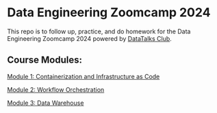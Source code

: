 # Data Engineering Zoomcamp 2024

This repo is to follow up, practice, and do homework for the Data Engineering Zoomcamp 2024 powered by [DataTalks Club](https://datatalks.club/). 

## Course Modules:

[Module 1: Containerization and Infrastructure as Code](https://github.com/DataTalksClub/data-engineering-zoomcamp/tree/main?tab=readme-ov-file#module-1-containerization-and-infrastructure-as-code)

[Module 2: Workflow Orchestration](https://github.com/DataTalksClub/data-engineering-zoomcamp/tree/main/02-workflow-orchestration)

[Module 3: Data Warehouse](https://github.com/DataTalksClub/data-engineering-zoomcamp/tree/main/03-data-warehouse)

